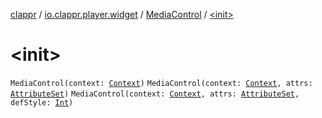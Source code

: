 [clappr](../../index.md) / [io.clappr.player.widget](../index.md) / [MediaControl](index.md) / [&lt;init&gt;](.)

# &lt;init&gt;

`MediaControl(context: `[`Context`](https://developer.android.com/reference/android/content/Context.html)`)`
`MediaControl(context: `[`Context`](https://developer.android.com/reference/android/content/Context.html)`, attrs: `[`AttributeSet`](https://developer.android.com/reference/android/util/AttributeSet.html)`)`
`MediaControl(context: `[`Context`](https://developer.android.com/reference/android/content/Context.html)`, attrs: `[`AttributeSet`](https://developer.android.com/reference/android/util/AttributeSet.html)`, defStyle: `[`Int`](https://kotlinlang.org/api/latest/jvm/stdlib/kotlin/-int/index.html)`)`